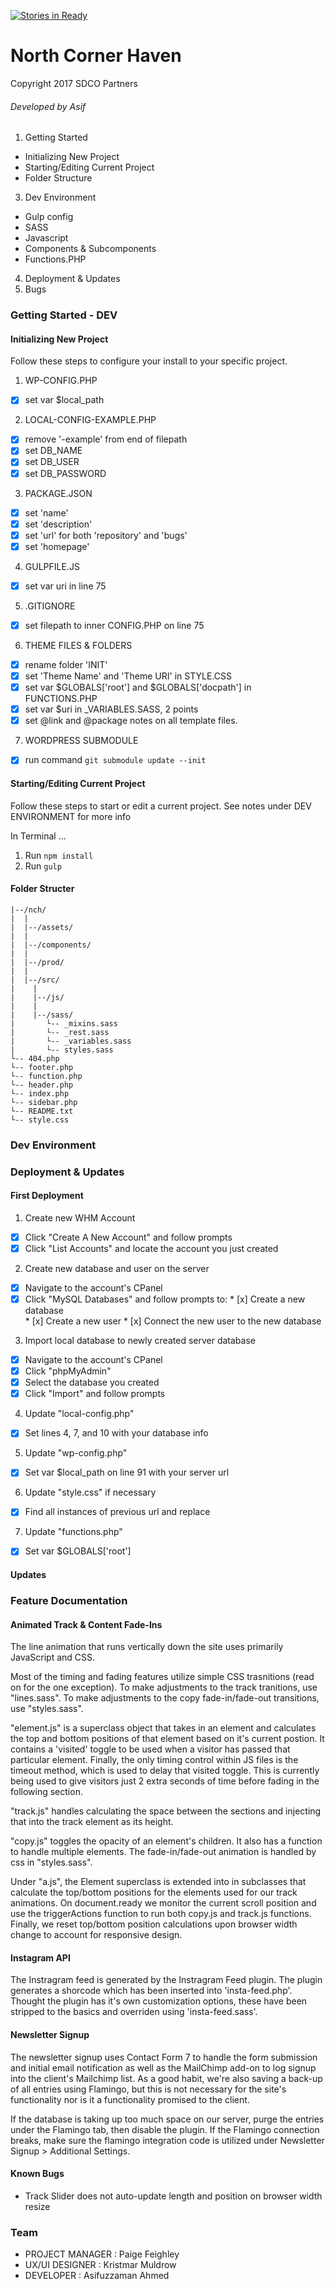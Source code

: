 [![Stories in Ready](https://badge.waffle.io/sdco-partners/north-corner-haven.png?label=ready&title=Ready)](https://waffle.io/sdco-partners/north-corner-haven)
# North Corner Haven
Copyright 2017 SDCO Partners
###### Developed by Asif

1. Getting Started 
  * Initializing New Project
  * Starting/Editing Current Project
  * Folder Structure
3. Dev Environment
  * Gulp config
  * SASS
  * Javascript 
  * Components & Subcomponents
  * Functions.PHP
4. Deployment & Updates
5. Bugs 


### Getting Started - DEV

#### Initializing New Project
Follow these steps to configure your install to your specific project.

1. WP-CONFIG.PHP
  * [x]  set var $local_path 
2. LOCAL-CONFIG-EXAMPLE.PHP
  * [x]  remove '-example' from end of filepath
  * [x]  set DB_NAME 
  * [x]  set DB_USER 
  * [x]  set DB_PASSWORD
3. PACKAGE.JSON
  * [x]  set 'name' 
  * [x]  set 'description' 
  * [x]  set 'url' for both 'repository' and 'bugs'
  * [x]  set 'homepage' 
4. GULPFILE.JS
  * [x]  set var uri in line 75
5. .GITIGNORE
  * [x]  set filepath to inner CONFIG.PHP on line 75
6. THEME FILES & FOLDERS
  * [x]  rename folder 'INIT' 
  * [x]  set 'Theme Name' and 'Theme URI' in STYLE.CSS
  * [x]  set var $GLOBALS['root'] and $GLOBALS['docpath'] in FUNCTIONS.PHP
  * [x]  set var $uri in _VARIABLES.SASS, 2 points
  * [x]  set @link and @package notes on all template files.
7. WORDPRESS SUBMODULE
  * [x]  run command `git submodule update --init`


#### Starting/Editing Current Project
Follow these steps to start or edit a current project. See notes under DEV ENVIRONMENT for more info

In Terminal ...

1. Run `npm install` 
2. Run `gulp`


#### Folder Structer


```
|--/nch/
|  |
|  |--/assets/
|  | 
|  |--/components/
|  |
|  |--/prod/
|  |
|  |--/src/
|    | 
|    |--/js/
|    | 
|    |--/sass/
|       └-- _mixins.sass
|       └-- _rest.sass
|       └-- _variables.sass
|       └-- styles.sass
└-- 404.php
└-- footer.php
└-- function.php
└-- header.php
└-- index.php
└-- sidebar.php
└-- README.txt
└-- style.css 
```

### Dev Environment


### Deployment & Updates

#### First Deployment

1. Create new WHM Account
  * [x]  Click "Create A New Account" and follow prompts
  * [x]  Click "List Accounts" and locate the account you just created
2. Create new database and user on the server
  * [x]  Navigate to the account's CPanel
  * [x]  Click "MySQL Databases" and follow prompts to:
    * [x]  Create a new database  
    * [x]  Create a new user
    * [x]  Connect the new user to the new database 
3. Import local database to newly created server database 
  * [x]  Navigate to the account's CPanel
  * [x]  Click "phpMyAdmin"
  * [x]  Select the database you created
  * [x]  Click "Import" and follow prompts
4. Update "local-config.php"
  * [x]  Set lines 4, 7, and 10 with your database info
5. Update "wp-config.php"
  * [x]  Set var $local_path on line 91 with your server url
6. Update "style.css" if necessary
  * [x]  Find all instances of previous url and replace
7. Update "functions.php"
  * [x]  Set var $GLOBALS['root']

#### Updates


### Feature Documentation

#### Animated Track & Content Fade-Ins
  The line animation that runs vertically down the site uses primarily JavaScript and CSS. 

  Most of the timing and fading features utilize simple CSS trasnitions (read on for the one exception). To make adjustments to the track tranitions, use "lines.sass". To make adjustments to the copy fade-in/fade-out transitions, use "styles.sass".

  "element.js" is a superclass object that takes in an element and calculates the top and bottom positions of that element based on it's current postion. It contains a 'visited' toggle to be used when a visitor has passed that particular element. Finally, the only timing control within JS files is the timeout method, which is used to delay that visited toggle. This is currently being used to give visitors just 2 extra seconds of time before fading in the following section.

  "track.js" handles calculating the space between the sections and injecting that into the track element as its height. 

  "copy.js" toggles the opacity of an element's children. It also has a function to handle multiple elements. The fade-in/fade-out animation is handled by css in "styles.sass". 
  
  Under "a.js", the Element superclass is extended into in subclasses that calculate the top/bottom positions for the elements used for our track animations. On document.ready we monitor the current scroll position and use the triggerActions function to run both copy.js and track.js functions. Finally, we reset top/bottom position calculations upon browser width change to account for responsive design.
 

#### Instagram API
  The Instragram feed is generated by the Instragram Feed plugin. The plugin generates a shorcode which has been inserted into 'insta-feed.php'. Thought the plugin has it's own customization options, these have been stripped to the basics and overriden using 'insta-feed.sass'.
 

#### Newsletter Signup
  The newsletter signup uses Contact Form 7 to handle the form submission and initial email notification as well as the MailChimp add-on to log signup into the client's Mailchimp list. As a good habit, we're also saving a back-up of all entries using Flamingo, but this is not necessary for the site's functionality nor is it a functionality promised to the client. 

  If the database is taking up too much space on our server, purge the entries under the Flamingo tab, then disable the plugin. If the Flamingo connection breaks, make sure the flamingo integration code is utilized under Newsletter Signup > Additional Settings.


#### Known Bugs

  * Track Slider does not auto-update length and position on browser width resize

### Team 
  
  * PROJECT MANAGER   :   Paige Feighley
  * UX/UI DESIGNER    :   Kristmar Muldrow
  * DEVELOPER         :   Asifuzzaman Ahmed
